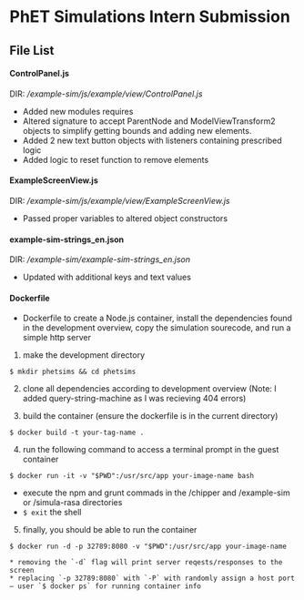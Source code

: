 PhET Simulations Intern Submission
==================================

## File List
#### ControlPanel.js
DIR: */example-sim/js/example/view/ControlPanel.js*
* Added new modules requires
* Altered signature to accept ParentNode and ModelViewTransform2 objects to simplify getting bounds and adding new elements.
* Added 2 new text button objects with listeners containing prescribed logic
* Added logic to reset function to remove elements

#### ExampleScreenView.js
DIR: */example-sim/js/example/view/ExampleScreenView.js*
* Passed proper variables to altered object constructors

#### example-sim-strings_en.json
DIR: */example-sim/example-sim-strings_en.json*
* Updated with additional keys and text values

#### Dockerfile
* Dockerfile to create a Node.js container, install the dependencies found in the development overview, copy the simulation sourecode, and run a simple http server
1. make the development directory
```
$ mkdir phetsims && cd phetsims
```

2. clone all dependencies according to development overview (Note: I added query-string-machine as I was recieving 404 errors)

3. build the container (ensure the dockerfile is in the current directory)
```
$ docker build -t your-tag-name .
```

4. run the following command to access a terminal prompt in the guest container
````
$ docker run -it -v "$PWD":/usr/src/app your-image-name bash
````
  * execute the npm and grunt commads in the /chipper and /example-sim or /simula-rasa directories
  * `$ exit` the shell

5. finally, you should be able to run the container
```
$ docker run -d -p 32789:8080 -v "$PWD":/usr/src/app your-image-name
```
    * removing the `-d` flag will print server reqests/responses to the screen
    * replacing `-p 32789:8080` with `-P` with randomly assign a host port — user `$ docker ps` for running container info


